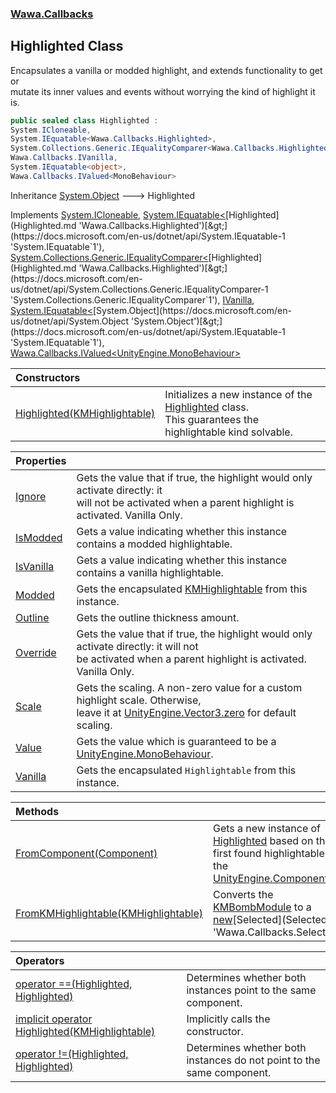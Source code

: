 ### [Wawa.Callbacks](Wawa.Callbacks.md 'Wawa.Callbacks')

## Highlighted Class

Encapsulates a vanilla or modded highlight, and extends functionality to get or  
mutate its inner values and events without worrying the kind of highlight it is.

```csharp
public sealed class Highlighted :
System.ICloneable,
System.IEquatable<Wawa.Callbacks.Highlighted>,
System.Collections.Generic.IEqualityComparer<Wawa.Callbacks.Highlighted>,
Wawa.Callbacks.IVanilla,
System.IEquatable<object>,
Wawa.Callbacks.IValued<MonoBehaviour>
```

Inheritance [System.Object](https://docs.microsoft.com/en-us/dotnet/api/System.Object 'System.Object') &#129106; Highlighted

Implements [System.ICloneable](https://docs.microsoft.com/en-us/dotnet/api/System.ICloneable 'System.ICloneable'), [System.IEquatable&lt;](https://docs.microsoft.com/en-us/dotnet/api/System.IEquatable-1 'System.IEquatable`1')[Highlighted](Highlighted.md 'Wawa.Callbacks.Highlighted')[&gt;](https://docs.microsoft.com/en-us/dotnet/api/System.IEquatable-1 'System.IEquatable`1'), [System.Collections.Generic.IEqualityComparer&lt;](https://docs.microsoft.com/en-us/dotnet/api/System.Collections.Generic.IEqualityComparer-1 'System.Collections.Generic.IEqualityComparer`1')[Highlighted](Highlighted.md 'Wawa.Callbacks.Highlighted')[&gt;](https://docs.microsoft.com/en-us/dotnet/api/System.Collections.Generic.IEqualityComparer-1 'System.Collections.Generic.IEqualityComparer`1'), [IVanilla](IVanilla.md 'Wawa.Callbacks.IVanilla'), [System.IEquatable&lt;](https://docs.microsoft.com/en-us/dotnet/api/System.IEquatable-1 'System.IEquatable`1')[System.Object](https://docs.microsoft.com/en-us/dotnet/api/System.Object 'System.Object')[&gt;](https://docs.microsoft.com/en-us/dotnet/api/System.IEquatable-1 'System.IEquatable`1'), [Wawa.Callbacks.IValued&lt;](IValued{T}.md 'Wawa.Callbacks.IValued<T>')[UnityEngine.MonoBehaviour](https://docs.microsoft.com/en-us/dotnet/api/UnityEngine.MonoBehaviour 'UnityEngine.MonoBehaviour')[&gt;](IValued{T}.md 'Wawa.Callbacks.IValued<T>')

| Constructors | |
| :--- | :--- |
| [Highlighted(KMHighlightable)](Highlighted..ctor(KMHighlightable).md 'Wawa.Callbacks.Highlighted.Highlighted(KMHighlightable)') | Initializes a new instance of the [Highlighted](Highlighted.md 'Wawa.Callbacks.Highlighted') class.<br/>This guarantees the highlightable kind solvable. |

| Properties | |
| :--- | :--- |
| [Ignore](Highlighted.Ignore.md 'Wawa.Callbacks.Highlighted.Ignore') | Gets the value that if true, the highlight would only activate directly: it<br/>will not be activated when a parent highlight is activated. Vanilla Only. |
| [IsModded](Highlighted.IsModded.md 'Wawa.Callbacks.Highlighted.IsModded') | Gets a value indicating whether this instance contains a modded highlightable. |
| [IsVanilla](Highlighted.IsVanilla.md 'Wawa.Callbacks.Highlighted.IsVanilla') | Gets a value indicating whether this instance contains a vanilla highlightable. |
| [Modded](Highlighted.Modded.md 'Wawa.Callbacks.Highlighted.Modded') | Gets the encapsulated [KMHighlightable](https://docs.microsoft.com/en-us/dotnet/api/KMHighlightable 'KMHighlightable') from this instance. |
| [Outline](Highlighted.Outline.md 'Wawa.Callbacks.Highlighted.Outline') | Gets the outline thickness amount. |
| [Override](Highlighted.Override.md 'Wawa.Callbacks.Highlighted.Override') | Gets the value that if true, the highlight would only activate directly: it will not<br/>be activated when a parent highlight is activated. Vanilla Only. |
| [Scale](Highlighted.Scale.md 'Wawa.Callbacks.Highlighted.Scale') | Gets the scaling. A non-zero value for a custom highlight scale. Otherwise,<br/>leave it at [UnityEngine.Vector3.zero](https://docs.microsoft.com/en-us/dotnet/api/UnityEngine.Vector3.zero 'UnityEngine.Vector3.zero') for default scaling. |
| [Value](Highlighted.Value.md 'Wawa.Callbacks.Highlighted.Value') | Gets the value which is guaranteed to be a [UnityEngine.MonoBehaviour](https://docs.microsoft.com/en-us/dotnet/api/UnityEngine.MonoBehaviour 'UnityEngine.MonoBehaviour'). |
| [Vanilla](Highlighted.Vanilla.md 'Wawa.Callbacks.Highlighted.Vanilla') | Gets the encapsulated `Highlightable` from this instance. |

| Methods | |
| :--- | :--- |
| [FromComponent(Component)](Highlighted.FromComponent(Component).md 'Wawa.Callbacks.Highlighted.FromComponent(Component)') | Gets a new instance of [Highlighted](Highlighted.md 'Wawa.Callbacks.Highlighted') based on the first found highlightable of the [UnityEngine.Component](https://docs.microsoft.com/en-us/dotnet/api/UnityEngine.Component 'UnityEngine.Component'). |
| [FromKMHighlightable(KMHighlightable)](Highlighted.FromKMHighlightable(KMHighlightable).md 'Wawa.Callbacks.Highlighted.FromKMHighlightable(KMHighlightable)') | Converts the [KMBombModule](https://docs.microsoft.com/en-us/dotnet/api/KMBombModule 'KMBombModule') to a [new](https://docs.microsoft.com/en-us/dotnet/csharp/language-reference/keywords/new 'https://docs.microsoft.com/en-us/dotnet/csharp/language-reference/keywords/new')[Selected](Selected.md 'Wawa.Callbacks.Selected'). |

| Operators | |
| :--- | :--- |
| [operator ==(Highlighted, Highlighted)](Highlighted.op_Equality(Highlighted,Highlighted).md 'Wawa.Callbacks.Highlighted.op_Equality(Wawa.Callbacks.Highlighted, Wawa.Callbacks.Highlighted)') | Determines whether both instances point to the same component. |
| [implicit operator Highlighted(KMHighlightable)](Highlighted.Highlighted(KMHighlightable).md 'Wawa.Callbacks.Highlighted.op_Implicit Wawa.Callbacks.Highlighted(KMHighlightable)') | Implicitly calls the constructor. |
| [operator !=(Highlighted, Highlighted)](Highlighted.op_Inequality(Highlighted,Highlighted).md 'Wawa.Callbacks.Highlighted.op_Inequality(Wawa.Callbacks.Highlighted, Wawa.Callbacks.Highlighted)') | Determines whether both instances do not point to the same component. |
